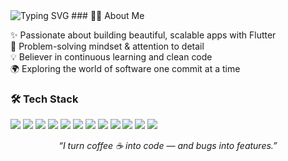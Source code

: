 <img src="https://readme-typing-svg.demolab.com?font=Fira+Code&weight=500&size=24&pause=1000&center=true&width=600&lines=Hi+there+%F0%9F%91%8B+I'm+Fatma!;Flutter+Developer+%7C+Problem+Solver;Code.+Learn.+Improve." alt="Typing SVG" />
### 👩‍💻 About Me

✨ Passionate about building beautiful, scalable apps with Flutter  
🧠 Problem-solving mindset & attention to detail  
💡 Believer in continuous learning and clean code  
🌍 Exploring the world of software one commit at a time  
### 🛠️ Tech Stack
<p>
  <img src="https://img.shields.io/badge/Flutter-02569B?style=for-the-badge&logo=flutter&logoColor=white" />
  <img src="https://img.shields.io/badge/Dart-0175C2?style=for-the-badge&logo=dart&logoColor=white" />
  <img src="https://img.shields.io/badge/C++-00599C?style=for-the-badge&logo=c%2b%2b&logoColor=white" />
  <img src="https://img.shields.io/badge/JavaScript-F7DF1E?style=for-the-badge&logo=javascript&logoColor=black" />
  <img src="https://img.shields.io/badge/HTML-E34F26?style=for-the-badge&logo=html5&logoColor=white" />
  <img src="https://img.shields.io/badge/CSS-1572B6?style=for-the-badge&logo=css3&logoColor=white" />
  <img src="https://img.shields.io/badge/Android%20Studio-3DDC84?style=for-the-badge&logo=android-studio&logoColor=white" />
  <img src="https://img.shields.io/badge/VS%20Code-007ACC?style=for-the-badge&logo=visual-studio-code&logoColor=white" />
  <img src="https://img.shields.io/badge/Firebase-FFCA28?style=for-the-badge&logo=firebase&logoColor=black" />
  <img src="https://img.shields.io/badge/IntelliJ-000000?style=for-the-badge&logo=intellij-idea&logoColor=white" />
  <img src="https://img.shields.io/badge/CodeBlocks-2C2C2C?style=for-the-badge&logo=codeblocks&logoColor=white" />
  <img src="https://img.shields.io/badge/Git-F05032?style=for-the-badge&logo=git&logoColor=white" />
</p>

<p align="center"><i>“I turn coffee ☕ into code — and bugs into features.”</i></p>
